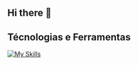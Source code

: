 ## Hi there 👋

<!--
**LuizCenci/LuizCenci** is a ✨ _special_ ✨ repository because its `README.md` (this file) appears on your GitHub profile.

Here are some ideas to get you started:

- 🔭 I’m currently working on ...
- 🌱 I’m currently learning ...
- 👯 I’m looking to collaborate on ...
- 🤔 I’m looking for help with ...
- 💬 Ask me about ...
- 📫 How to reach me: ...
- 😄 Pronouns: ...
- ⚡ Fun fact: ...
-->
## Técnologias e Ferramentas
[![My Skills](https://skillicons.dev/icons?i=py,django,flask,html,css,postgres)](https://skillicons.dev)
